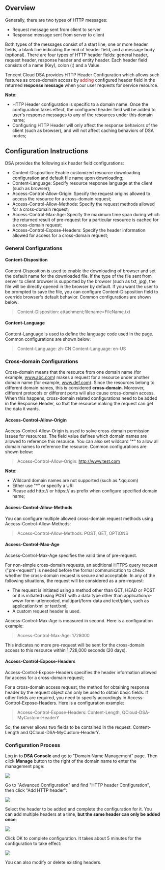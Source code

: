 ## Overview
Generally, there are two types of HTTP messages:

+ Request message sent from client to server
+ Response message sent from server to client

Both types of the messages consist of a start line, one or more header fields, a blank line indicating the end of header field, and a message body (optional). There are four types of HTTP header fields: general header, request header, response header and entity header. Each header field consists of a name (Key), colon (:) and a Value.

Tencent Cloud DSA provides HTTP Header Configuration which allows such features as cross-domain access by <font color="red">adding</font> configured header field in the returned **response message** when your user requests for service resource.

**Note:**

+ HTTP Header configuration is specific to a domain name. Once the configuration takes effect, the configured header field will be added to user's response messages to any of the resources under this domain name;
+ Configuring HTTP Header will only affect the response behaviors of the client (such as browser), and will not affect caching behaviors of DSA nodes;



## Configuration Instructions

DSA provides the following six header field configurations:
+ Content-Disposition: Enable customized resource downloading configuration and default file name upon downloading;
+ Content-Language: Specify resource response language at the client (such as browser);
+ Access-Control-Allow-Origin: Specify the request origins allowed to access the resource for a cross-domain request;
+ Access-Control-Allow-Methods: Specify the request methods allowed for a cross-domain request;
+ Access-Control-Max-Age: Specify the maximum time span during which the returned result of pre-request for a particular resource is cached for a cross-domain request;
+ Access-Control-Expose-Headers: Specify the header information allowed for access for a cross-domain request;


### General Configurations

#### Content-Disposition
Content-Disposition is used to enable the downloading of browser and set the default name for the downloaded file. If the type of the file sent from server to client browser is supported by the browser (such as txt, jpg), the file will be directly opened in the browser by default. If you want the user to be prompted to save the file, you can configure Content-Disposition field to override browser's default behavior. Common configurations are shown below:

> Content-Disposition: attachment;filename=FileName.txt

#### Content-Language
Content-Language is used to define the language code used in the page. Common configurations are shown below:

> Content-Language: zh-CN
> Content-Language: en-US


### Cross-domain Configurations
Cross-domain means that the resource from one domain name (for example, www.abc.com) makes a request for a resource under another domain name (for example, www.def.com). Since the resources belong to different domain names, this is considered **cross-domain**. Moreover, different protocols or different ports will also cause cross-domain access. When this happens, cross-domain related configurations need to be added in the Response Header, so that the resource making the request can get the data it wants.

#### Access-Control-Allow-Origin
Access-Control-Allow-Origin is used to solve cross-domain permission issues for resources. The field value defines which domain names are allowed to reference this resource. You can also set wildcard "*" to allow all domain names to reference the resource. Common configurations are shown below:

>Access-Control-Allow-Origin: http://www.test.com

**Note**:

+ Wildcard domain names are not supported (such as *\.qq.com)
+ Either use "*" or specify a URI
+ Please add http:// or https:// as prefix when configure specified domain name;



#### Access-Control-Allow-Methods 
You can configure multiple allowed cross-domain request methods using Access-Control-Allow-Methods:

> Access-Control-Allow-Methods: POST, GET, OPTIONS


#### Access-Control-Max-Age
Access-Control-Max-Age specifies the valid time of pre-request.

For non-simple cross-domain requests, an additional HTTPS query request ("pre-request") is needed before the formal communication to check whether the cross-domain request is secure and acceptable. In any of the following situations, the request will be considered as a pre-request:

+ The request is initiated using a method other than GET, HEAD or POST or it is initiated using POST with a data type other than application/x-www-form-urlencoded, multipart/form-data and text/plain, such as application/xml or text/xml;
+ A custom request header is used.

Access-Control-Max-Age is measured in second. Here is a configuration example:

>Access-Control-Max-Age: 1728000

This indicates no more pre-request will be sent for the cross-domain access to this resource within 1,728,000 seconds (20 days).

#### Access-Control-Expose-Headers

Access-Control-Expose-Headers specifies the header information allowed for access for a cross-domain request;

For a cross-domain access request, the method for obtaining response header by the request object can only be used to obtain basic fields. If other fields are required, you need to specify accordingly in Access-Control-Expose-Headers. Here is a configuration example:

> Access-Control-Expose-Headers: Content-Length, QCloud-DSA-MyCustom-HeaderY

So, the server allows two fields to be contained in the request: Content-Length and QCloud-DSA-MyCustom-HeaderY.

### Configuration Process
Log in to **DSA Console** and go to "Domain Name Management" page. Then click **Manage** button to the right of the domain name to enter the management page:

![](https://main.qcloudimg.com/raw/338ca16aa8420af16f38702ff5b5cdf3.png)

Go to "Advanced Configuration" and find "HTTP header Configuration", then click "Add HTTP header":

![](https://main.qcloudimg.com/raw/268e2e790be6a7f65ff6fee2ba89a4ba.png)

Select the header to be added and complete the configuration for it. You can add multiple headers at a time, **but the same header can only be added once**:

![](https://main.qcloudimg.com/raw/2667c389959ae5f3a8ecf13da4734dfe.png)

Click OK to complete configuration. It takes about 5 minutes for the configuration to take effect:

![](https://main.qcloudimg.com/raw/fd14075e0138b212c84d544796d4222f.png)

You can also modify or delete existing headers.



